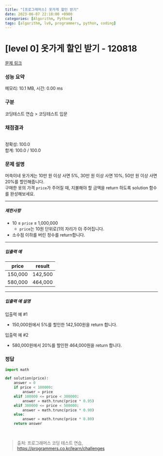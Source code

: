 ```yaml
---
title: "[프로그래머스] 옷가게 할인 받기"
date: 2023-06-07 22:18:00 +0900
categories: [Algorithm, Python]
tags: [algorithm, lv0, programmers, python, coding]
---
```


# [level 0] 옷가게 할인 받기 - 120818

[문제 링크](https://school.programmers.co.kr/learn/courses/30/lessons/120818)

### 성능 요약

메모리: 10.1 MB, 시간: 0.00 ms

### 구분

코딩테스트 연습 > 코딩테스트 입문

### 채점결과

<br/>정확성: 100.0<br/>합계: 100.0 / 100.0

### 문제 설명

<p>머쓱이네 옷가게는 10만 원 이상 사면 5%, 30만 원 이상 사면 10%, 50만 원 이상 사면 20%를 할인해줍니다.<br>
구매한 옷의 가격&nbsp;<code>price</code>가 주어질 때, 지불해야 할 금액을 return 하도록 solution 함수를 완성해보세요.</p>

<hr>

<h5>제한사항</h5>

<ul>
<li>10 ≤ <code>price</code> ≤ 1,000,000

<ul>
<li><code>price</code>는 10원 단위로(1의 자리가 0) 주어집니다.</li>
</ul></li>
<li>소수점 이하를 버린 정수를 return합니다.</li>
</ul>

<hr>

<h5>입출력 예</h5>

| price   | result  |
|---------|---------|
| 150,000 | 142,500 |
| 580,000 | 464,000 |

<hr>

<h5>입출력 예 설명</h5>

<p>입출력 예 #1</p>

<ul>
<li>150,000원에서 5%를 할인한 142,500원을 return 합니다.</li>
</ul>

<p>입출력 예 #2</p>

<ul>
<li>580,000원에서 20%를 할인한 464,000원을 return 합니다.</li>
</ul>

### 정답

```python
import math

def solution(price):
    answer = 0
    if price < 100000:
        answer = price
    elif 100000 <= price < 300000:
        answer = math.trunc(price * 0.95)
    elif 300000 <= price < 500000:
        answer = math.trunc(price * 0.90)
    else:
        answer = math.trunc(price * 0.80)
    return answer
```

<br>

> 출처: 프로그래머스 코딩 테스트 연습, https://programmers.co.kr/learn/challenges
